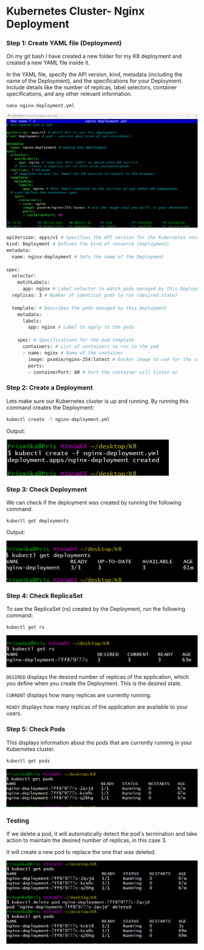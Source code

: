 # Kubernetes Cluster- Nginx Deployment 

### Step 1: Create YAML file (Deployment)

On my git bash I have created a new folder for my K8 deployment and created a new YAML file inside it. 

In the YAML file, specify the API version, kind, metadata (including the name of the Deployment), and the specifications for your Deployment. Include details like the number of replicas, label selectors, container specifications, and any other relevant information.

```
nano nginx-deployment.yml
```

![Alt text](images/image.png)


```bash
apiVersion: apps/v1 # Specifies the API version for the Kubernetes resource (Deployment)
kind: Deployment # Defines the kind of resource (Deployment)
metadata:
  name: nginx-deployment # Sets the name of the Deployment

spec:
  selector: 
    matchLabels: 
      app: nginx # Label selector to match pods managed by this Deployment
  replicas: 3 # Number of identical pods to run (desired state)

  template: # Describes the pods managed by this Deployment
    metadata:
      labels:
        app: nginx # Label to apply to the pods

    spec: # Specifications for the pod template
      containers: # List of containers to run in the pod
      - name: nginx # Name of the container
        image: pxxmie/nginx-254:latest # Docker image to use for the container
        ports: 
        - containerPort: 80 # Port the container will listen on
```

### Step 2: Create a Deployment

Lets make sure our Kubernetes cluster is up and running. By running this command creates the Deployment:

```bash
kubectl create -f nginx-deployment.yml
```
Output: 

![Alt text](images/create_deployment.png)
### Step 3: Check Deployment 

We can check if the deployment was created by running the following command.

```
kubectl get deployments
```

Output:

![Alt text](images/get_deployments.png)

### Step 4: Check ReplicaSet 

To see the ReplicaSet (rs) created by the Deployment, run the following command: 

```
kubectl get rs
```

![Alt text](images/rs.png)
 

`DESIRED` displays the desired number of replicas of the application, which you define when you create the Deployment. This is the desired state.

`CURRENT` displays how many replicas are currently running.

`READY` displays how many replicas of the application are available to your users.

### Step 5: Check Pods

This displays information about the pods that are currently running in your Kubernetes cluster. 

```
kubectl get pods
```

![Alt text](images/pods.png)
 

### Testing 

If we delete a pod, it will automatically detect the pod's termination and take action to maintain the desired number of replicas, in this case 3. 

It will create a new pod to replace the one that was deleted.

![Alt text](images/delete_pods.png)